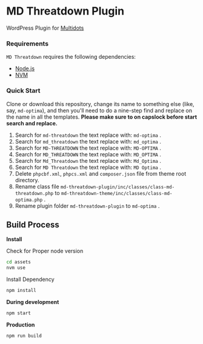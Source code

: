 # MD Threatdown Plugin

WordPress Plugin for [Multidots](https://www.multidots.com/)

### Requirements

`MD Threatdown` requires the following dependencies:

- [Node.js](https://nodejs.org/)
- [NVM](https://wptraining.md10x.com/lessons/install-nvm/) 

### Quick Start

Clone or download this repository, change its name to something else (like, say, `md-optima`), and then you'll need to do a nine-step find and replace on the name in all the templates. **Please make sure to on capslock before start search and replace.**

1. Search for `md-threatdown` the text replace with: `md-optima` .
2. Search for `md_threatdown` the text replace with: `md_optima` .
3. Search for `MD-THREATDOWN` the text replace with: `MD-OPTIMA` .
4. Search for `MD_THREATDOWN` the text replace with: `MD_OPTIMA` .
5. Search for `Md_Threatdown` the text replace with: `Md_Optima` .
6. Search for `MD Threatdown` the text replace with: `MD Optima` .
7. Delete `phpcbf.xml`, `phpcs.xml` and `composer.json` file from theme root directory.
8. Rename class file `md-threatdown-plugin/inc/classes/class-md-threatdown.php` to `md-threatdown-theme/inc/classes/class-md-optima.php` .
9. Rename plugin folder `md-threatdown-plugin` to `md-optima` .


## Build Process

**Install**

Check for Proper node version

```bash
cd assets
nvm use
```

Install Dependency

```bash
npm install
```

**During development**

```bash
npm start
```

**Production**

```bash
npm run build
```
